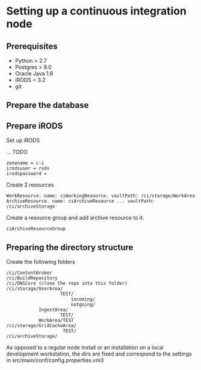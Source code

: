 # Setting up a continuous integration node

## Prerequisites

* Python > 2.7
* Postgres > 9.0
* Oracle Java 1.6
* iRODS = 3.2
* git

## Prepare the database



## Prepare iRODS

Set up iRODS

... TODO

    zonename = c-i
    irodsuser = rods
    irodspassword = 

Create 2 resources 

    WorkResource. name: ciWorkingResource. vaultPath: /ci/storage/WorkArea
    ArchiveResource. name: ciArchiveResource ... vaultPath: /ci/archiveStorage

Create a resource group and add archive resource to it.

    ciArchiveResourceGroup 

## Preparing the directory structure

Create the following folders

    /ci/ContentBroker
    /ci/BuildRepository
    /ci/DNSCore (clone the repo into this folder)
    /ci/storage/UserArea/
                        TEST/
                            incoming/
                            outgoing/
                IngestArea/
                        TEST/
                WorkArea/TEST
    /ci/storage/GridCacheArea/
                         TEST/
    /ci/archiveStorage/
                         
As opposed to a regular node install or an installation on a local development workstation,
the dirs are fixed and correspond to the settings in src/main/conf/config.properties.vm3






